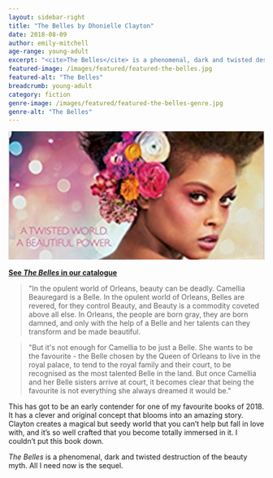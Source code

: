 ```yaml
---
layout: sidebar-right
title: "The Belles by Dhonielle Clayton"
date: 2018-08-09
author: emily-mitchell
age-range: young-adult
excerpt: "<cite>The Belles</cite> is a phenomenal, dark and twisted destruction of the beauty myth."
featured-image: /images/featured/featured-the-belles.jpg
featured-alt: "The Belles"
breadcrumb: young-adult
category: fiction
genre-image: /images/featured/featured-the-belles-genre.jpg
genre-alt: "The Belles"
---
```


![The Belles](/images/featured/featured-the-belles.jpg)

**[See <cite>The Belles</cite> in our catalogue](https://suffolk.spydus.co.uk/cgi-bin/spydus.exe/ENQ/OPAC/BIBENQ?BRN=2322965)**

> "In the opulent world of Orleans, beauty can be deadly. Camellia Beauregard is a Belle. In the opulent world of Orleans, Belles are revered, for they control Beauty, and Beauty is a commodity coveted above all else. In Orleans, the people are born gray, they are born damned, and only with the help of a Belle and her talents can they transform and be made beautiful.

> "But it's not enough for Camellia to be just a Belle. She wants to be the favourite - the Belle chosen by the Queen of Orleans to live in the royal palace, to tend to the royal family and their court, to be recognised as the most talented Belle in the land. But once Camellia and her Belle sisters arrive at court, it becomes clear that being the favourite is not everything she always dreamed it would be."

This has got to be an early contender for one of my favourite books of 2018. It has a clever and original concept that blooms into an amazing story. Clayton creates a magical but seedy world that you can’t help but fall in love with, and it’s so well crafted that you become totally immersed in it. I couldn’t put this book down.

<cite>The Belles</cite> is a phenomenal, dark and twisted destruction of the beauty myth. All I need now is the sequel.
